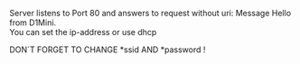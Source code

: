 Server listens to Port 80 and answers to request without uri: Message Hello from D1Mini.  
You can set the ip-address or use dhcp

DON´T FORGET TO CHANGE *ssid AND *password !
